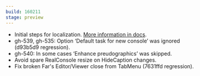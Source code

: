 ```yaml
---
build: 160211
stage: preview
---
```


* Initial steps for localization. [More information in docs](https://conemu.github.io/en/l10n.html).
* gh-539, gh-535: Option ‘Default task for new console’ was ignored (d93b5d9 regression).
* gh-540: In some cases ‘Enhance preudographics’ was skipped.
* Avoid spare RealConsole resize on HideCaption changes.
* Fix broken Far's Editor/Viewer close from TabMenu (7631ffd regression).
